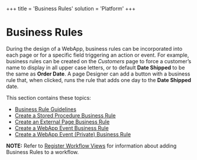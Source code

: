 +++
title = 'Business Rules'
solution = 'Platform'
+++

# Business Rules

During the design of a WebApp, business rules can be incorporated into
each page or for a specific field triggering an action or event. For
example, business rules can be created on the *Customers* page to force
a customer’s name to display in all upper case letters, or to default
**Date Shipped** to be the same as **Order Date**. A page Designer can
add a button with a business rule that, when clicked, runs the rule that
adds one day to the **Date Shipped** date.

This section contains these topics:

  - [Business Rule Guidelines](Business_Rule_Guidelines.htm)
  - [Create a Stored Procedure Business
    Rule](Create_a_Business_Rule_for_a_Field.htm)
  - [Create an External Page Business
    Rule](CreateExternalPageBusinessRule.htm)
  - [Create a WebApp Event Business
    Rule](CreateWebAppEventBusinessRule.htm)
  - [Create a WebApp Event (Private) Business
    Rule](CreateWebAppEventPrivateBusinessRule.htm)

**NOTE:** Refer to [Register Workflow
Views](../Sys_Admin/Use_Cases/Register_Workflow_Views.htm) for
information about adding Business Rules to a workflow.
